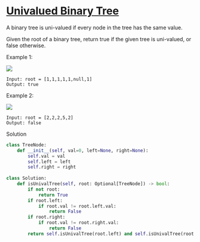 # [Univalued Binary Tree](https://leetcode.com/problems/univalued-binary-tree/)

A binary tree is uni-valued if every node in the tree has the same value.

Given the root of a binary tree, return true if the given tree is uni-valued, or false otherwise.

Example 1:

![](https://assets.leetcode.com/uploads/2018/12/28/unival_bst_1.png)

```
Input: root = [1,1,1,1,1,null,1]
Output: true
```
Example 2:

![](https://assets.leetcode.com/uploads/2018/12/28/unival_bst_2.png)

```
Input: root = [2,2,2,5,2]
Output: false
```
Solution
```python
class TreeNode:
    def __init__(self, val=0, left=None, right=None):
        self.val = val
        self.left = left
        self.right = right
        
class Solution:
    def isUnivalTree(self, root: Optional[TreeNode]) -> bool:
        if not root:
            return True
        if root.left:
            if root.val != root.left.val:
                return False
        if root.right:
            if root.val != root.right.val:
                return False
        return self.isUnivalTree(root.left) and self.isUnivalTree(root.right)
```